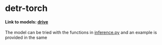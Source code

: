 # detr-torch
#### Link to models: [drive](https://drive.google.com/drive/folders/1XRVdKGgSOV-3DWli5yGcd51OUwJXDD8q?usp=sharing)
The model can be tried with the functions in [inference.py](https://github.com/gittygupta/detr-torch/edit/main/inference.py) and an example is provided in the same
